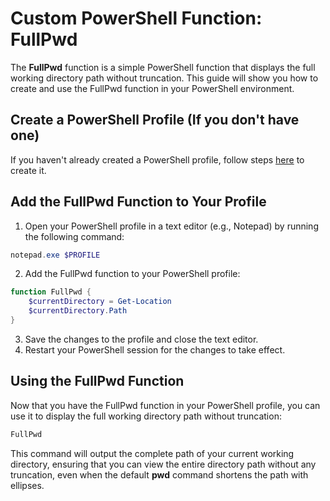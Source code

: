 # Custom PowerShell Function: FullPwd

The **FullPwd** function is a simple PowerShell function that displays the full working directory path without truncation. This guide will show you how to create and use the FullPwd function in your PowerShell environment.

## Create a PowerShell Profile (If you don't have one)

If you haven't already created a PowerShell profile, follow steps [here](https://github.com/Seppohto/OllieOver/blob/main/Creating%20a%20PowerShell%20Profile%20and%20Adding%20a%20HelloWorld%20Function.MD) to create it.

## Add the FullPwd Function to Your Profile

1. Open your PowerShell profile in a text editor (e.g., Notepad) by running the following command:
```powershell
notepad.exe $PROFILE
```
2. Add the FullPwd function to your PowerShell profile:
```powershell
function FullPwd {
    $currentDirectory = Get-Location
    $currentDirectory.Path
}
```
3. Save the changes to the profile and close the text editor.
4. Restart your PowerShell session for the changes to take effect.

## Using the FullPwd Function

Now that you have the FullPwd function in your PowerShell profile, you can use it to display the full working directory path without truncation:

```powershell
FullPwd
```

This command will output the complete path of your current working directory, ensuring that you can view the entire directory path without any truncation, even when the default **pwd** command shortens the path with ellipses.